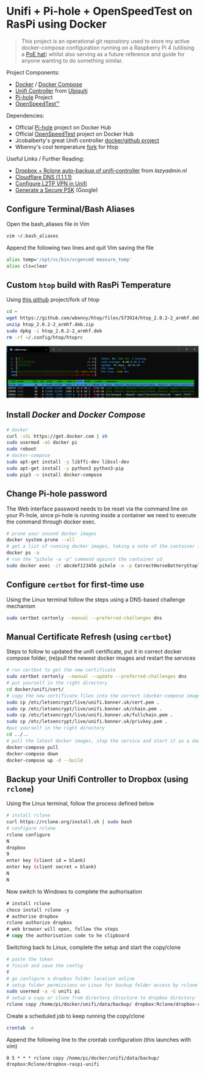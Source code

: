 # Unifi + Pi-hole + OpenSpeedTest on RasPi using Docker

> This project is an operational git repository used to store my active docker-compose configuration running on a Raspberry Pi 4 (utilising a [PoE hat](https://www.raspberrypi.org/products/poe-hat/)) whilst also serving as a future reference and guide for anyone wanting to do something similar.

Project Components:
- [Docker](https://en.wikipedia.org/wiki/Docker_(software)) / [Docker Compose](https://docs.docker.com/compose/)
- [Unifi Controller](https://www.ui.com/download-software/) from [Ubiquiti](https://www.ui.com/)
- [Pi-hole](https://pi-hole.net/) Project
- [OpenSpeedTest™](http://openspeedtest.com/)

Dependencies:
- Official [Pi-hole](https://hub.docker.com/u/pihole/) project on Docker Hub
- Official [OpenSpeedTest](https://hub.docker.com/u/openspeedtest#!) project on Docker Hub
- Jcobalberty's great Unifi controller [docker/github project](https://github.com/jacobalberty/unifi-docker)
- Wbenny's cool temperature [fork](https://github.com/wbenny/htop#quick-installation-rpi) for htop

Useful Links / Further Reading:
- [Dropbox + Rclone auto-backup of unifi-controller](https://lazyadmin.nl/home-network/backup-unifi-controller-to-cloud/?unapproved=2920&moderation-hash=877022b0e9d44011245705e6e37a472f#comment-2920) from _lazyadmin.nl_
- [Cloudflare DNS (1.1.1.1)](https://blog.cloudflare.com/announcing-1111/)
- [Configure L2TP VPN in Unifi](https://vninja.net/2019/04/10/ubiquiti-usg-remote-user-vpn-using-l2tp/)
- [Generate a Secure PSK](https://cloud.google.com/network-connectivity/docs/vpn/how-to/generating-pre-shared-key) (Google)

## Configure Terminal/Bash Aliases
Open the bash_aliases file in Vim
```bash
vim ~/.bash_aliases
```
Append the following two lines and quit Vim saving the file
```bash
alias temp='/opt/vc/bin/vcgencmd measure_temp'
alias cls=clear
```

## Custom ```htop``` build with RasPi Temperature
Using [this github](https://github.com/wbenny/htop) project/fork of htop
```bash
cd ~
wget https://github.com/wbenny/htop/files/573914/htop_2.0.2-2_armhf.deb.zip
unzip htop_2.0.2-2_armhf.deb.zip
sudo dpkg -i htop_2.0.2-2_armhf.deb
rm -rf ~/.config/htop/htoprc
```
![](.screenshots/htop-temp.png)

## Install _Docker_ and _Docker Compose_
```bash
# docker
curl -sSL https://get.docker.com | sh
sudo usermod -aG docker pi
sudo reboot
# docker-compose
sudo apt-get install -y libffi-dev libssl-dev
sudo apt-get install -y python3 python3-pip
sudo pip3 -v install docker-compose
```

## Change Pi-hole password
The Web interface password needs to be reset via the command line on your Pi-hole, since pi-hole is running inside a container we need to execute the command through docker exec.
```bash
# prune your unused docker images
docker system prune --all
# get a list of running docker images, taking a note of the container id for pihole
docker ps -a
# run the "pihole -a -p" command against the container id
sudo docker exec -it abcdef123456 pihole -a -p CorrectHorseBatteryStaple
```

## Configure ```certbot``` for first-time use
Using the Linux terminal follow the steps using a DNS-based challenge mechanism
```bash
sudo certbot certonly --manual --preferred-challenges dns
```

## Manual Certificate Refresh (using ```certbot```)
Steps to follow to updated the unifi certificate, put it in correct docker compose folder, (re)pull the newest docker images and restart the services
```bash
# run certbot to get the new certificate
sudo certbot certonly --manual --update --preferred-challenges dns
# put yourself in the right directory
cd docker/unifi/cert/
# copy the new certificate files into the correct (docker-compose image) folder
sudo cp /etc/letsencrypt/live/unifi.bonner.uk/cert.pem .
sudo cp /etc/letsencrypt/live/unifi.bonner.uk/chain.pem .
sudo cp /etc/letsencrypt/live/unifi.bonner.uk/fullchain.pem .
sudo cp /etc/letsencrypt/live/unifi.bonner.uk/privkey.pem .
#put yourself in the right directory
cd ../..
# pull the latest docker images, stop the service and start it as a daemon
docker-compose pull
docker-compose down
docker-compose up -d --build
```

## Backup your Unifi Controller to Dropbox (using ```rclone```)
Using the Linux terminal, follow the process defined below
```bash
# install rclone
curl https://rclone.org/install.sh | sudo bash
# configure rclone
rclone configure
N
dropbox
9
enter key (client id = blank)
enter key (client secret = blank)
N
N
```
Now switch to Windows to complete the authorisation
```ps
# install rclone
choco install rclone -y
# authorise dropbox
rclone authorize dropbox
# web browser will open, follow the steps
# copy the authorisation code to he clipboard
```
Switching back to Linux, complete the setup and start the copy/clone
```bash
# paste the token
# finish and save the config
Y
# go configure a dropbox folder location online
# setup folder permissions on Linux for backup folder access by rclone
sudo usermod -a -G unifi pi
# setup a copy or clone from directory structure to dropbox directory
rclone copy /home/pi/docker/unifi/data/backup/ dropbox:Rclone/dropbox-raspi-unifi
```
Create a scheduled job to keep running the copy/clone
```bash
crontab -e
```
Append the following line to the crontab configuration (this launches with vim)
```cron
0 5 * * * rclone copy /home/pi/docker/unifi/data/backup/ dropbox:Rclone/dropbox-raspi-unifi
```